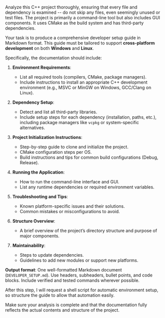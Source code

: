 Analyze this C++ project thoroughly, ensuring that every file and dependency is examined -- do not skip any files, even seemingly unused or test files. The project is primarily a command-line tool but also includes GUI components. It uses CMake as the build system and has third-party dependencies.

Your task is to produce a comprehensive developer setup guide in Markdown format. This guide must be tailored to support **cross-platform development** on both **Windows** and **Linux**.

Specifically, the documentation should include:

1. **Environment Requirements**:

   - List all required tools (compilers, CMake, package managers).
   - Include instructions to install an appropriate C++ development environment (e.g., MSVC or MinGW on Windows, GCC/Clang on Linux).

2. **Dependency Setup**:

   - Detect and list all third-party libraries.
   - Include setup steps for each dependency (installation, paths, etc.), including package managers like `vcpkg` or system-specific alternatives.

3. **Project Initialization Instructions**:

   - Step-by-step guide to clone and initialize the project.
   - CMake configuration steps per OS.
   - Build instructions and tips for common build configurations (Debug, Release).

4. **Running the Application**:

   - How to run the command-line interface and GUI.
   - List any runtime dependencies or required environment variables.

5. **Troubleshooting and Tips**:

   - Known platform-specific issues and their solutions.
   - Common mistakes or misconfigurations to avoid.

6. **Structure Overview**:

   - A brief overview of the project’s directory structure and purpose of major components.

7. **Maintainability**:
   - Steps to update dependencies.
   - Guidelines to add new modules or support new platforms.

**Output format**: One well-formatted Markdown document (`DEVELOPER_SETUP.md`). Use headers, subheaders, bullet points, and code blocks. Include verified and tested commands wherever possible.

After this step, I will request a shell script for automatic environment setup, so structure the guide to allow that automation easily.

Make sure your analysis is complete and that the documentation fully reflects the actual contents and structure of the project.
